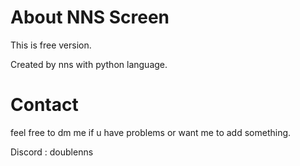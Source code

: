 # About NNS Screen

This is free version.

Created by nns with python language.

# Contact

feel free to dm me if u have problems or want me to add something.

Discord : doublenns
